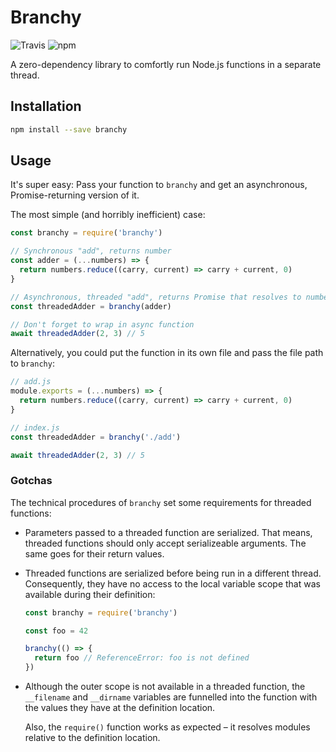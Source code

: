 # Branchy
![Travis](https://img.shields.io/travis/Loilo/branchy.svg)
![npm](https://img.shields.io/npm/v/branchy.svg)

A zero-dependency library to comfortly run Node.js functions in a separate thread.

## Installation

```bash
npm install --save branchy
```

## Usage
It's super easy: Pass your function to `branchy` and get an asynchronous, Promise-returning version of it.

The most simple (and horribly inefficient) case:

```javascript
const branchy = require('branchy')

// Synchronous "add", returns number
const adder = (...numbers) => {
  return numbers.reduce((carry, current) => carry + current, 0)
}

// Asynchronous, threaded "add", returns Promise that resolves to number
const threadedAdder = branchy(adder)

// Don't forget to wrap in async function
await threadedAdder(2, 3) // 5
```

Alternatively, you could put the function in its own file and pass the file path to `branchy`:

```javascript
// add.js
module.exports = (...numbers) => {
  return numbers.reduce((carry, current) => carry + current, 0)
}

// index.js
const threadedAdder = branchy('./add')

await threadedAdder(2, 3) // 5
```

### Gotchas
The technical procedures of `branchy` set some requirements for threaded functions:

* Parameters passed to a threaded function are serialized. That means, threaded functions should only accept serializeable arguments. The same goes for their return values.
* Threaded functions are serialized before being run in a different thread. Consequently, they have no access to the local variable scope that was available during their definition:

  ```javascript
  const branchy = require('branchy')

  const foo = 42

  branchy(() => {
    return foo // ReferenceError: foo is not defined
  })
  ```
* Although the outer scope is not available in a threaded function, the `__filename` and `__dirname` variables are funnelled into the function with the values they have at the definition location.

  Also, the `require()` function works as expected – it resolves modules relative to the definition location.
